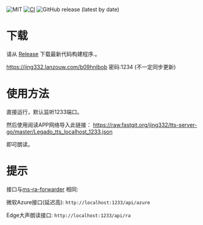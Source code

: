 ![MIT](https://img.shields.io/badge/license-MIT-green)
[![CI](https://github.com/jing332/tts-server-go/actions/workflows/main.yml/badge.svg)](https://github.com/jing332/tts-server-go/actions/workflows/main.yml)
![GitHub release (latest by date)](https://img.shields.io/github/downloads/jing332/tts-server-go/latest/total)

# 下载
请从 [Release](https://github.com/jing332/tts-server-go/releases) 下载最新代码构建程序.。

https://jing332.lanzouw.com/b09hnlbob
密码:1234 (不一定同步更新)

# 使用方法
直接运行，默认监听1233端口。

然后使用阅读APP网络导入此链接： 
https://raw.fastgit.org/jing332/tts-server-go/master/Legado_tts_localhost_1233.json

即可朗读。

# 提示

接口与[ms-ra-forwarder](https://github.com/wxxxcxx/ms-ra-forwarder) 相同:

微软Azure接口(延迟高): `http://localhost:1233/api/azure`

Edge大声朗读接口: `http://localhost:1233/api/ra`
